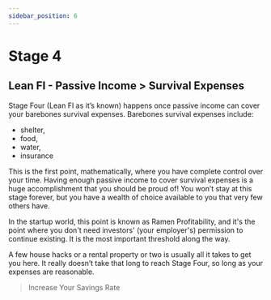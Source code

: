 ```yaml
---
sidebar_position: 6
---
```


# Stage 4

## Lean FI - Passive Income > Survival Expenses 

Stage Four (Lean FI as it’s known) happens once passive income can cover your barebones survival expenses. Barebones survival expenses include:
- shelter, 
- food, 
- water, 
- insurance 

This is the first point, mathematically, where you have complete control over your time. Having enough passive income to cover survival expenses is a huge accomplishment that you should be proud of! You won’t stay at this stage forever, but you have a wealth of choice available to you that very few others have. 

In the startup world, this point is known as Ramen Profitability, and it's the point where you don't need investors' (your employer's) permission to continue existing. It is the most important threshold along the way.

A few house hacks or a rental property or two is usually all it takes to get you here. It really doesn’t take that long to reach Stage Four, so long as your expenses are reasonable.

>Increase Your Savings Rate